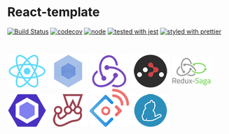 # React-template

[![Build Status](https://travis-ci.org/longfeiyu127/react-template.svg?branch=master)](https://travis-ci.org/longfeiyu127/react-template)
[![codecov](https://codecov.io/gh/longfeiyu127/react-template/branch/master/graph/badge.svg)](https://codecov.io/gh/longfeiyu127/react-template)
[![node](https://img.shields.io/badge/node-%20%3E%3D%208.10-brightgreen.svg)](https://nodejs.org)
[![tested with jest](https://img.shields.io/badge/tested%20with-jest-red.svg)](https://github.com/facebook/jest)
[![styled with prettier](https://img.shields.io/badge/styled%20with-prettier-ff69b4.svg)](https://github.com/prettier/prettier)

&nbsp;

[![React](/internals/img/react-padded-90.png)](https://facebook.github.io/react/)
[![Webpack](/internals/img/webpack-padded-90.png)](https://webpack.github.io/)
[![Redux](/internals/img/redux-padded-90.png)](http://redux.js.org/)
[![React Router](/internals/img/react-router-padded-90.png)](https://github.com/ReactTraining/react-router)
[![Redux saga](/internals/img/redux-saga-padded-90.png)](https://github.com/ReactTraining/react-router)
[![ESLint](/internals/img/eslint-padded-90.png)](http://eslint.org/)
[![Jest](/internals/img/jest-padded-90.png)](https://facebook.github.io/jest/)
[![Ant Design Mobile](/internals/img/antd-mobile-padded-90.png)](https://facebook.github.io/jest/)
[![Yarn](/internals/img/yarn-padded-90.png)](https://yarnpkg.com/)

&nbsp;
